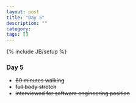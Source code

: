 ```yaml
---
layout: post
title: "Day 5"
description: ""
category:
tags: []
---
```

{% include JB/setup %}
### Day 5

-  ~~60 minutes walking~~
-  ~~full body stretch~~
-  ~~interviewed for software engineering position~~
